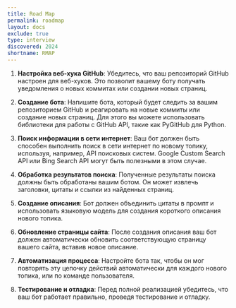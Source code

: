 ```yaml
---
title: Road Map
permalink: roadmap
layout: docs
exclude: true
type: interview
discovered: 2024
shortname: RMAP
---
```




1. **Настройка веб-хука GitHub**: Убедитесь, что ваш репозиторий GitHub настроен для веб-хуков. Это позволит вашему боту получать уведомления о новых коммитах или создании новых страниц.

2. **Создание бота**: Напишите бота, который будет следить за вашим репозиторием GitHub и реагировать на новые коммиты или создание новых страниц. Для этого вы можете использовать библиотеки для работы с GitHub API, такие как PyGitHub для Python.

3. **Поиск информации в сети интернет**: Ваш бот должен быть способен выполнить поиск в сети интернет по новому топику, используя, например, API поисковых систем. Google Custom Search API или Bing Search API могут быть полезными в этом случае.

4. **Обработка результатов поиска**: Полученные результаты поиска должны быть обработаны вашим ботом. Он может извлечь заголовки, цитаты и ссылки из найденных страниц.

5. **Создание описания**: Бот должен объединить цитаты в промпт и использовать языковую модель для создания короткого описания нового топика.

6. **Обновление страницы сайта**: После создания описания ваш бот должен автоматически обновить соответствующую страницу вашего сайта, вставив новое описание.

7. **Автоматизация процесса**: Настройте бота так, чтобы он мог повторять эту цепочку действий автоматически для каждого нового топика, или по команде пользователя.

8. **Тестирование и отладка**: Перед полной реализацией убедитесь, что ваш бот работает правильно, проведя тестирование и отладку.
